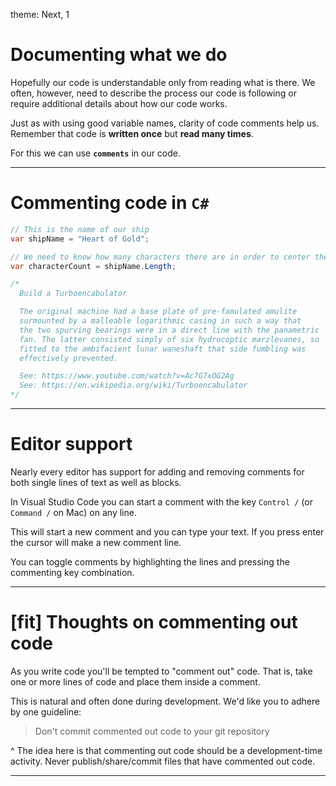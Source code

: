 theme: Next, 1

<!-- prettier-ignore-start -->

# Documenting what we do

Hopefully our code is understandable only from reading what is there. We often, however, need to describe the process our code is following or require additional details about how our code works.

Just as with using good variable names, clarity of code comments help us. Remember that code is **written once** but **read many times**.

For this we can use **`comments`** in our code.

---

# Commenting code in `C#`

```csharp
// This is the name of our ship
var shipName = "Heart of Gold";

// We need to know how many characters there are in order to center the text on the screen.
var characterCount = shipName.Length;

/*
  Build a Turboencabulator

  The original machine had a base plate of pre-famulated amulite
  surmounted by a malleable logarithmic casing in such a way that
  the two spurving bearings were in a direct line with the panametric
  fan. The latter consisted simply of six hydrocoptic marzlevanes, so
  fitted to the ambifacient lunar waneshaft that side fumbling was
  effectively prevented.

  See: https://www.youtube.com/watch?v=Ac7G7xOG2Ag
  See: https://en.wikipedia.org/wiki/Turboencabulator
*/
```

---

# Editor support

Nearly every editor has support for adding and removing comments for both single lines of text as well as blocks.

In Visual Studio Code you can start a comment with the key `Control /` (or `Command /` on Mac) on any line.

This will start a new comment and you can type your text. If you press enter the cursor will make a new comment line.

You can toggle comments by highlighting the lines and pressing the commenting key combination.

---

# [fit] Thoughts on commenting out code

As you write code you'll be tempted to "comment out" code. That is, take one or more lines of code and place them inside a comment.

This is natural and often done during development. We'd like you to adhere by one guideline:

> Don't commit commented out code to your git repository

^ The idea here is that commenting out code should be a development-time
activity. Never publish/share/commit files that have commented out code.

---

<!-- prettier-ignore-end -->
